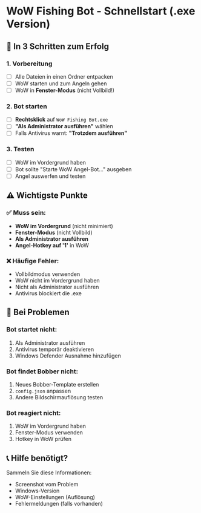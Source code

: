 # WoW Fishing Bot - Schnellstart (.exe Version)

## 🚀 In 3 Schritten zum Erfolg

### 1. Vorbereitung
- [ ] Alle Dateien in einen Ordner entpacken
- [ ] WoW starten und zum Angeln gehen
- [ ] WoW in **Fenster-Modus** (nicht Vollbild!)

### 2. Bot starten
- [ ] **Rechtsklick** auf `WoW Fishing Bot.exe`
- [ ] **"Als Administrator ausführen"** wählen
- [ ] Falls Antivirus warnt: **"Trotzdem ausführen"**

### 3. Testen
- [ ] WoW im Vordergrund haben
- [ ] Bot sollte "Starte WoW Angel-Bot..." ausgeben
- [ ] Angel auswerfen und testen

## ⚠️ Wichtigste Punkte

### ✅ Muss sein:
- **WoW im Vordergrund** (nicht minimiert)
- **Fenster-Modus** (nicht Vollbild)
- **Als Administrator ausführen**
- **Angel-Hotkey auf '1'** in WoW

### ❌ Häufige Fehler:
- Vollbildmodus verwenden
- WoW nicht im Vordergrund haben
- Nicht als Administrator ausführen
- Antivirus blockiert die .exe

## 🔧 Bei Problemen

### Bot startet nicht:
1. Als Administrator ausführen
2. Antivirus temporär deaktivieren
3. Windows Defender Ausnahme hinzufügen

### Bot findet Bobber nicht:
1. Neues Bobber-Template erstellen
2. `config.json` anpassen
3. Andere Bildschirmauflösung testen

### Bot reagiert nicht:
1. WoW im Vordergrund haben
2. Fenster-Modus verwenden
3. Hotkey in WoW prüfen

## 📞 Hilfe benötigt?
Sammeln Sie diese Informationen:
- Screenshot vom Problem
- Windows-Version
- WoW-Einstellungen (Auflösung)
- Fehlermeldungen (falls vorhanden) 
